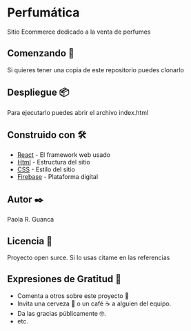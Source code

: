 # Perfumática

Sitio Ecommerce dedicado a la venta de perfumes

## Comenzando 🚀

Si quieres tener una copia de este repositorio puedes clonarlo

## Despliegue 📦

Para ejecutarlo puedes abrir el archivo index.html

## Construido con 🛠️

* [React](https://es.reactjs.org/) - El framework web usado
* [Html](https://developer.mozilla.org/es/docs/Web/HTML) - Estructura del sitio
* [CSS](https://developer.mozilla.org/es/docs/Web/CSS) - Estilo del sitio
* [Firebase](https://firebase.google.com/?hl=es) - Plataforma digital

## Autor ✒️

Paola R. Guanca

## Licencia 📄

Proyecto open surce. Si lo usas citame en las referencias

## Expresiones de Gratitud 🎁

* Comenta a otros sobre este proyecto 📢
* Invita una cerveza 🍺 o un café ☕ a alguien del equipo. 
* Da las gracias públicamente 🤓.
* etc.
